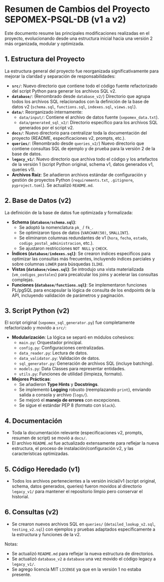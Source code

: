 # Resumen de Cambios del Proyecto SEPOMEX-PSQL-DB (v1 a v2)

Este documento resume las principales modificaciones realizadas en el proyecto, evolucionando desde una estructura inicial hacia una versión 2 más organizada, modular y optimizada.

## 1. Estructura del Proyecto

La estructura general del proyecto fue reorganizada significativamente para mejorar la claridad y separación de responsabilidades:

-   **`src/`**: Nuevo directorio que contiene todo el código fuente refactorizado del script Python para generar los archivos SQL v2.
-   **`database/`**: (Renombrado desde `database_v2/`) Directorio que agrupa todos los archivos SQL relacionados con la definición de la base de datos v2 (`schema.sql`, `functions.sql`, `indexes.sql`, `views.sql`).
-   **`data/`**: Reorganizado internamente:
    -   `data/input/`: Contiene el archivo de datos fuente (`sepomex_data.txt`).
    -   `data/generated_sql_v2/`: Directorio específico para los archivos SQL generados por el script v2.
-   **`docs/`**: Nuevo directorio para centralizar toda la documentación del proyecto (README, especificaciones v2, prompts, etc.).
-   **`queries/`**: (Renombrado desde `queries_v2/`) Nuevo directorio que contiene consultas SQL de ejemplo y de prueba para la versión 2 de la base de datos.
-   **`legacy_v1/`**: Nuevo directorio que archiva todo el código y los artefactos de la versión 1 (script Python original, schema v1, datos generados v1, queries v1).
-   **Archivos Raíz**: Se añadieron archivos estándar de configuración y gestión de proyectos Python (`requirements.txt`, `.gitignore`, `pyproject.toml`). Se actualizó `README.md`.

## 2. Base de Datos (v2)

La definición de la base de datos fue optimizada y formalizada:

-   **Schema (`database/schema.sql`)**: 
    -   Se adoptó la nomenclatura `pk_` / `fk_`.
    -   Se optimizaron tipos de datos (`VARCHAR(50)`, `SMALLINT`).
    -   Se eliminaron columnas redundantes de v1 (`hora`, `fecha`, `estado`, `codigo_postal_administracion`, etc.).
    -   Se ajustaron restricciones `NOT NULL` y `CHECK`.
-   **Índices (`database/indexes.sql`)**: Se crearon índices específicos para optimizar las consultas más frecuentes, incluyendo índices parciales y sobre columnas `LOWER` para búsquedas `ILIKE`.
-   **Vistas (`database/views.sql`)**: Se introdujo una vista materializada (`vm_codigos_postales`) para precalcular los joins y acelerar las consultas complejas.
-   **Funciones (`database/functions.sql`)**: Se implementaron funciones PL/pgSQL para encapsular la lógica de consulta de los endpoints de la API, incluyendo validación de parámetros y paginación.

## 3. Script Python (v2)

El script original (`sepomex_sql_generator.py`) fue completamente refactorizado y movido a `src/`:

-   **Modularización**: La lógica se separó en módulos cohesivos:
    -   `main.py`: Orquestador principal.
    -   `config.py`: Configuraciones centralizadas.
    -   `data_reader.py`: Lectura de datos.
    -   `data_validator.py`: Validación de datos.
    -   `sql_generator.py`: Generación de archivos SQL (incluye batching).
    -   `models.py`: Data Classes para representar entidades.
    -   `utils.py`: Funciones de utilidad (limpieza, formato).
-   **Mejores Prácticas**: 
    -   Se añadieron **Type Hints** y **Docstrings**.
    -   Se implementó **Logging** robusto (reemplazando `print`), enviando salida a consola y archivo (`logs/`).
    -   Se mejoró el **manejo de errores** con excepciones.
    -   Se sigue el estándar PEP 8 (formato con `black`).

## 4. Documentación

-   Toda la documentación relevante (especificaciones v2, prompts, resumen de script) se movió a `docs/`.
-   El archivo `README.md` fue actualizado extensamente para reflejar la nueva estructura, el proceso de instalación/configuración v2, y las características optimizadas.

## 5. Código Heredado (v1)

-   Todos los archivos pertenecientes a la versión inicial/v1 (script original, schema, datos generados, queries) fueron movidos al directorio `legacy_v1/` para mantener el repositorio limpio pero conservar el historial.

## 6. Consultas (v2)

-   Se crearon nuevos archivos SQL en `queries/` (`detailed_lookup_v2.sql`, `testing_v2.sql`) con ejemplos y pruebas adaptados específicamente a la estructura y funciones de la v2.    

Notas:

-   Se actualizó `README.md` para reflejar la nueva estructura de directorios.
-   Se actualizó `database_v2` a `database` una vez movido el código legacy a `legacy_v1/`.
-   Se agrego licencia MIT `LICENSE` ya que en la versión 1 no estaba presente.

